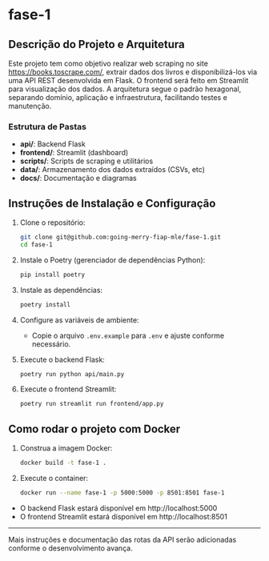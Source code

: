 # fase-1

## Descrição do Projeto e Arquitetura

Este projeto tem como objetivo realizar web scraping no site https://books.toscrape.com/, extrair dados dos livros e disponibilizá-los via uma API REST desenvolvida em Flask. O frontend será feito em Streamlit para visualização dos dados. A arquitetura segue o padrão hexagonal, separando domínio, aplicação e infraestrutura, facilitando testes e manutenção.

### Estrutura de Pastas
- **api/**: Backend Flask
- **frontend/**: Streamlit (dashboard)
- **scripts/**: Scripts de scraping e utilitários
- **data/**: Armazenamento dos dados extraídos (CSVs, etc)
- **docs/**: Documentação e diagramas

## Instruções de Instalação e Configuração

1. Clone o repositório:
   ```bash
   git clone git@github.com:going-merry-fiap-mle/fase-1.git
   cd fase-1
   ```
2. Instale o Poetry (gerenciador de dependências Python):
   ```bash
   pip install poetry
   ```
3. Instale as dependências:
   ```bash
   poetry install
   ```
4. Configure as variáveis de ambiente:
   - Copie o arquivo `.env.example` para `.env` e ajuste conforme necessário.

5. Execute o backend Flask:
   ```bash
   poetry run python api/main.py
   ```
6. Execute o frontend Streamlit:
   ```bash
   poetry run streamlit run frontend/app.py
   ```

## Como rodar o projeto com Docker

1. Construa a imagem Docker:
   ```bash
   docker build -t fase-1 .
   ```
2. Execute o container:
   ```bash
   docker run --name fase-1 -p 5000:5000 -p 8501:8501 fase-1
   ```

- O backend Flask estará disponível em http://localhost:5000
- O frontend Streamlit estará disponível em http://localhost:8501

---
Mais instruções e documentação das rotas da API serão adicionadas conforme o desenvolvimento avança.
